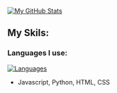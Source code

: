 [![My GitHub Stats](https://github-readme-stats.vercel.app/api?username=trevorhuang1)](https://github.com/anuraghazra/github-readme-stats)
## My Skils:

### Languages I use:
[![Languages](https://skillicons.dev/icons?i=js,python,html,css)](https://skillicons.dev)
- Javascript, Python, HTML, CSS

<!--
**trevorhuang1/trevorhuang1** is a ✨ _special_ ✨ repository because its `README.md` (this file) appears on your GitHub profile.

Here are some ideas to get you started:

- 🔭 I’m currently working on ...
- 🌱 I’m currently learning ...
- 👯 I’m looking to collaborate on ...
- 🤔 I’m looking for help with ...
- 💬 Ask me about ...
- 📫 How to reach me: ...
- 😄 Pronouns: ...
- ⚡ Fun fact: ...
-->
